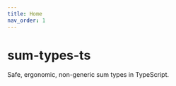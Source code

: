 ```yaml
---
title: Home
nav_order: 1
---
```


# sum-types-ts

Safe, ergonomic, non-generic sum types in TypeScript.
